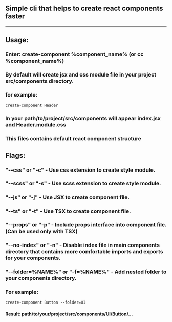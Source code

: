 ## Simple cli that helps to create react components faster

<hr>

## Usage:

### Enter: create-component %component_name% (or cc %component_name%)

### By default will create jsx and css module file in your project src/components directory.

### for example:

```
create-component Header
```

### In your path/to/project/src/components will appear index.jsx and Header.module.css

### This files contains default react component structure

## Flags:

### "--css" or "-c" - Use css extension to create style module.

### "--scss" or "-s" - Use scss extension to create style module.

### "--js" or "-j" - Use JSX to create component file.

### "--ts" or "-t" - Use TSX to create component file.

### "--props" or "-p" - Include props interface into component file. (Can be used only with TSX)

### "--no-index" or "-n" - Disable index file in main components directory that contains more comfortable imports and exports for your components.

### "--folder=%NAME%" or "-f=%NAME%" - Add nested folder to your components directory.

### For example:

```
create-component Button --folder=UI
```

#### Result: path/to/your/project/src/components/UI/Button/...

